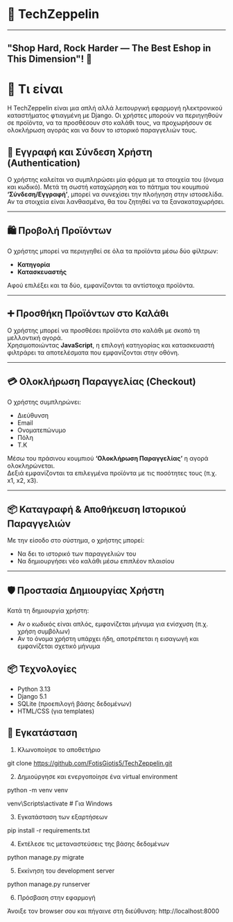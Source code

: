 # 🚀 TechZeppelin

---

## "Shop Hard, Rock Harder — The Best Eshop in This Dimension"! 👋

# 🛒 Τι είναι

Η TechZeppelin είναι μια απλή αλλά λειτουργική εφαρμογή ηλεκτρονικού καταστήματος φτιαγμένη με Django. Οι χρήστες μπορούν να περιηγηθούν σε προϊόντα, να τα προσθέσουν στο καλάθι τους, να προχωρήσουν σε ολοκλήρωση αγοράς και να δουν το ιστορικό παραγγελιών τους.

## 🔐 Εγγραφή και Σύνδεση Χρήστη (Authentication)

Ο χρήστης καλείται να συμπληρώσει μία φόρμα με τα στοιχεία του (όνομα και κωδικό). Μετά τη σωστή καταχώρηση και το πάτημα του κουμπιού **‘Σύνδεση/Εγγραφή’**, μπορεί να συνεχίσει την πλοήγηση στην ιστοσελίδα.  
Αν τα στοιχεία είναι λανθασμένα, θα του ζητηθεί να τα ξανακαταχωρήσει.

---

## 🛍️ Προβολή Προϊόντων

Ο χρήστης μπορεί να περιηγηθεί σε όλα τα προϊόντα μέσω δύο φίλτρων:
- **Κατηγορία**
- **Κατασκευαστής**

Αφού επιλέξει και τα δύο, εμφανίζονται τα αντίστοιχα προϊόντα.

---

## ➕ Προσθήκη Προϊόντων στο Καλάθι

Ο χρήστης μπορεί να προσθέσει προϊόντα στο καλάθι με σκοπό τη μελλοντική αγορά.  
Χρησιμοποιώντας **JavaScript**, η επιλογή κατηγορίας και κατασκευαστή φιλτράρει τα αποτελέσματα που εμφανίζονται στην οθόνη.

---

## 💳 Ολοκλήρωση Παραγγελίας (Checkout)

Ο χρήστης συμπληρώνει:
- Διεύθυνση
- Email
- Ονοματεπώνυμο
- Πόλη
- Τ.Κ

Μέσω του πράσινου κουμπιού **‘Ολοκλήρωση Παραγγελίας’** η αγορά ολοκληρώνεται.  
Δεξιά εμφανίζονται τα επιλεγμένα προϊόντα με τις ποσότητες τους (π.χ. x1, x2, x3).

---

## 📦 Καταγραφή & Αποθήκευση Ιστορικού Παραγγελιών

Με την είσοδο στο σύστημα, ο χρήστης μπορεί:
- Να δει το ιστορικό των παραγγελιών του
- Να δημιουργήσει νέο καλάθι μέσω επιπλέον πλαισίου

---

## 🛡️ Προστασία Δημιουργίας Χρήστη

Κατά τη δημιουργία χρήστη:

- Αν ο κωδικός είναι απλός, εμφανίζεται μήνυμα για ενίσχυση (π.χ. χρήση συμβόλων)
- Αν το όνομα χρήστη υπάρχει ήδη, αποτρέπεται η εισαγωγή και εμφανίζεται σχετικό μήνυμα
  
## 📦 Τεχνολογίες

- Python 3.13
- Django 5.1
- SQLite (προεπιλογή βάσης δεδομένων)
- HTML/CSS (για templates)

## 🔧 Εγκατάσταση

1. Κλωνοποίησε το αποθετήριο

git clone https://github.com/FotisGiotis5/TechZeppelin.git

2. Δημιούργησε και ενεργοποίησε ένα virtual environment

python -m venv venv

venv\Scripts\activate   # Για Windows

3. Εγκατάσταση των εξαρτήσεων

pip install -r requirements.txt

4. Εκτέλεσε τις μεταναστεύσεις της βάσης δεδομένων

python manage.py migrate

5. Εκκίνηση του development server

python manage.py runserver

6. Πρόσβαση στην εφαρμογή
   
Άνοιξε τον browser σου και πήγαινε στη διεύθυνση: http://localhost:8000

